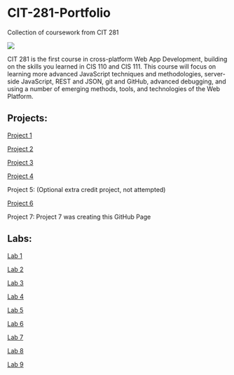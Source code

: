 # CIT-281-Portfolio
Collection of coursework from CIT 281

![](https://www.google.com/url?sa=i&url=https%3A%2F%2Ffreebiesupply.com%2Flogos%2Fvisual-studio-code-logo%2F&psig=AOvVaw3H3cUEjq3Zzj9HaSVG7uSR&ust=1654129120605000&source=images&cd=vfe&ved=0CAwQjRxqFwoTCPCooqf9ivgCFQAAAAAdAAAAABAD)

CIT 281 is the first course in cross-platform Web App Development, building on the skills you learned in CIS 110 and CIS 111. This course will focus on learning more advanced JavaScript techniques and methodologies, server-side JavaScript, REST and JSON, git and GitHub, advanced debugging, and using a number of emerging methods, tools, and technologies of the Web Platform.



Projects:
--

[Project 1](https://github.com/UofOalexfort/Project-1-)

[Project 2](https://github.com/UofOalexfort/Project-2)

[Project 3](https://github.com/UofOalexfort/Project-3)

[Project 4](https://github.com/UofOalexfort/Project-4)

Project 5: (Optional extra credit project, not attempted) 

[Project 6](https://github.com/UofOalexfort/Project-6)

Project 7: Project 7 was creating this GitHub Page



Labs:
--

[Lab 1](https://github.com/UofOalexfort/Lab-1)

[Lab 2](https://github.com/UofOalexfort/Lab-2)

[Lab 3](https://github.com/UofOalexfort/Lab-3)

[Lab 4](https://github.com/UofOalexfort/Lab-4)

[Lab 5](https://github.com/UofOalexfort/Lab-5)

[Lab 6](https://github.com/UofOalexfort/Lab-6)

[Lab 7](https://github.com/UofOalexfort/Lab-7-)

[Lab 8](https://github.com/UofOalexfort/Lab-8)

[Lab 9](https://github.com/UofOalexfort/Lab-9-)





